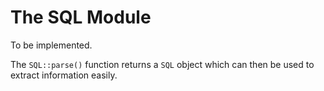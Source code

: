 # The SQL Module

To be implemented.

The ```SQL::parse()``` function returns a ```SQL``` object which can then be used to extract information easily.